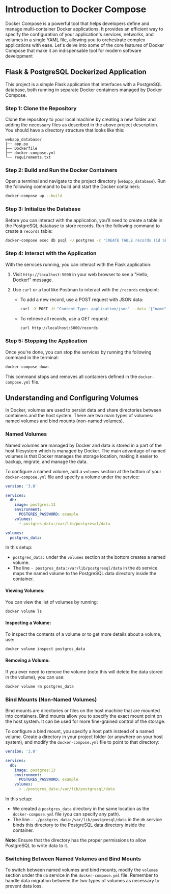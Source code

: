 # Introduction to Docker Compose
Docker Compose is a powerful tool that helps developers define and manage multi-container Docker applications. It provides an efficient way to specify the configuration of your application's services, networks, and volumes in a single YAML file, allowing you to orchestrate complex applications with ease. Let's delve into some of the core features of Docker Compose that make it an indispensable tool for modern software development

## Flask & PostgreSQL Dockerized Application

This project is a simple Flask application that interfaces with a PostgreSQL database, both running in separate Docker containers managed by Docker Compose.

### Step 1: Clone the Repository

Clone the repository to your local machine by creating a new folder and adding the necessary files as described in the above project description. You should have a directory structure that looks like this:

```plaintext
webapp_database/
├── app.py
├── Dockerfile
├── docker-compose.yml
└── requirements.txt
```

### Step 2: Build and Run the Docker Containers

Open a terminal and navigate to the project directory (`webapp_database`). Run the following command to build and start the Docker containers:

```bash
docker-compose up --build
```

### Step 3: Initialize the Database

Before you can interact with the application, you'll need to create a table in the PostgreSQL database to store records. Run the following command to create a `records` table:

```bash
docker-compose exec db psql -U postgres -c "CREATE TABLE records (id SERIAL PRIMARY KEY, name VARCHAR(50), age INT);"
```

### Step 4: Interact with the Application

With the services running, you can interact with the Flask application:

1. Visit `http://localhost:5000` in your web browser to see a "Hello, Docker!" message.
2. Use `curl` or a tool like Postman to interact with the `/records` endpoint:

   - To add a new record, use a POST request with JSON data:
     ```bash
     curl -X POST -H "Content-Type: application/json" --data '{"name":"John", "age":30}' http://localhost:5000/records
     ```

   - To retrieve all records, use a GET request:
     ```bash
     curl http://localhost:5000/records
     ```

### Step 5: Stopping the Application

Once you're done, you can stop the services by running the following command in the terminal:

```bash
docker-compose down
```

This command stops and removes all containers defined in the `docker-compose.yml` file.

## Understanding and Configuring Volumes

In Docker, volumes are used to persist data and share directories between containers and the host system. There are two main types of volumes: named volumes and bind mounts (non-named volumes).

### Named Volumes

Named volumes are managed by Docker and data is stored in a part of the host filesystem which is managed by Docker. The main advantage of named volumes is that Docker manages the storage location, making it easier to backup, migrate, and manage the data.

To configure a named volume, add a `volumes` section at the bottom of your `docker-compose.yml` file and specify a volume under the service:

```yaml
version: '3.8'

services:
  db:
    image: postgres:13
    environment:
      POSTGRES_PASSWORD: example
    volumes:
      - postgres_data:/var/lib/postgresql/data

volumes:
  postgres_data:
```

In this setup:
- `postgres_data:` under the `volumes` section at the bottom creates a named volume.
- The line `- postgres_data:/var/lib/postgresql/data` in the `db` service maps the named volume to the PostgreSQL data directory inside the container.

#### Viewing Volumes:
You can view the list of volumes by running:

```bash
docker volume ls
```

#### Inspecting a Volume:
To inspect the contents of a volume or to get more details about a volume, use:

```bash
docker volume inspect postgres_data
```

#### Removing a Volume:
If you ever need to remove the volume (note this will delete the data stored in the volume), you can use:

```bash
docker volume rm postgres_data
```


### Bind Mounts (Non-Named Volumes)

Bind mounts are directories or files on the host machine that are mounted into containers. Bind mounts allow you to specify the exact mount point on the host system. It can be used for more fine-grained control of the storage.

To configure a bind mount, you specify a host path instead of a named volume. Create a directory in your project folder (or anywhere on your host system), and modify the `docker-compose.yml` file to point to that directory:

```yaml
version: '3.8'

services:
  db:
    image: postgres:13
    environment:
      POSTGRES_PASSWORD: example
    volumes:
      - ./postgres_data:/var/lib/postgresql/data
```

In this setup:
- We created a `postgres_data` directory in the same location as the `docker-compose.yml` file (you can specify any path).
- The line `- ./postgres_data:/var/lib/postgresql/data` in the `db` service binds this directory to the PostgreSQL data directory inside the container.

**Note**: Ensure that the directory has the proper permissions to allow PostgreSQL to write data to it.

### Switching Between Named Volumes and Bind Mounts

To switch between named volumes and bind mounts, modify the `volumes` section under the `db` service in the `docker-compose.yml` file. Remember to handle data migration between the two types of volumes as necessary to prevent data loss.
